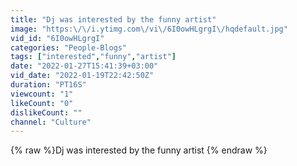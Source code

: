 ```yaml
---
title: "Dj was interested by the funny artist"
image: "https:\/\/i.ytimg.com\/vi\/6I0owHLgrgI\/hqdefault.jpg"
vid_id: "6I0owHLgrgI"
categories: "People-Blogs"
tags: ["interested","funny","artist"]
date: "2022-01-27T15:41:39+03:00"
vid_date: "2022-01-19T22:42:50Z"
duration: "PT16S"
viewcount: "1"
likeCount: "0"
dislikeCount: ""
channel: "Culture"
---
```

{% raw %}Dj was interested by the funny artist {% endraw %}
